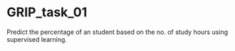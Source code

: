 # GRIP_task_01
Predict the percentage of an student based on the no. of study hours using supervised learning.
